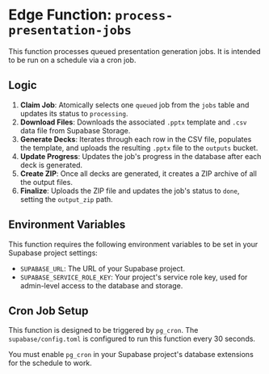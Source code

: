 
# Edge Function: `process-presentation-jobs`

This function processes queued presentation generation jobs. It is intended to be run on a schedule via a cron job.

## Logic

1.  **Claim Job**: Atomically selects one `queued` job from the `jobs` table and updates its status to `processing`.
2.  **Download Files**: Downloads the associated `.pptx` template and `.csv` data file from Supabase Storage.
3.  **Generate Decks**: Iterates through each row in the CSV file, populates the template, and uploads the resulting `.pptx` file to the `outputs` bucket.
4.  **Update Progress**: Updates the job's progress in the database after each deck is generated.
5.  **Create ZIP**: Once all decks are generated, it creates a ZIP archive of all the output files.
6.  **Finalize**: Uploads the ZIP file and updates the job's status to `done`, setting the `output_zip` path.

## Environment Variables

This function requires the following environment variables to be set in your Supabase project settings:

-   `SUPABASE_URL`: The URL of your Supabase project.
-   `SUPABASE_SERVICE_ROLE_KEY`: Your project's service role key, used for admin-level access to the database and storage.

## Cron Job Setup

This function is designed to be triggered by `pg_cron`. The `supabase/config.toml` is configured to run this function every 30 seconds.

You must enable `pg_cron` in your Supabase project's database extensions for the schedule to work.
